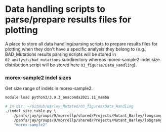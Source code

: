 # Data handling scripts to parse/prepare results files for plotting

A place to store all data handling/parsing scripts to prepare results files for plotting when they don't have a specific analysis they belong to (e.g., BAD_Mutations results parsing scripts will be stored in `02_analysis/bad_mutations` subdirectory whereas morex-sample2 indel size distribution script will be stored here `03_figures/Data_Handling`).

### morex-sample2 indel sizes

Get size range of indels in morex-sample2.

```bash
module load python3/3.9.3_anaconda2021.11_mamba

# In dir: ~/GitHub/Barley_Mutated/03_figures/Data_Handling
./indel_size_table.py \
    /panfs/jay/groups/9/morrellp/shared/Projects/Mutant_Barley/longranger_morex_v3/filtered/quality_filtered/diffs_from_ref/morex-sample2_phased_variants-indels.callable.biallelic.vcf.gz \
    /panfs/jay/groups/9/morrellp/shared/Projects/Mutant_Barley/longranger_morex_v3/filtered/quality_filtered/diffs_from_ref \
    "morex-sample2"
```
